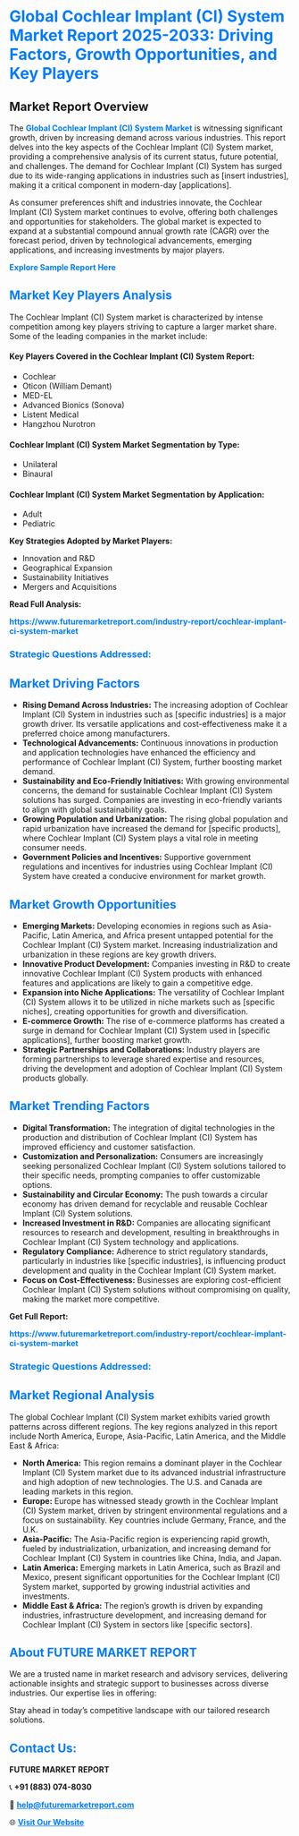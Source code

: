 <h1 style="color: #007BFF;">Global Cochlear Implant (CI) System Market Report 2025-2033: Driving Factors, Growth Opportunities, and Key Players</h1>

<section id="overview">
<h2>Market Report Overview</h2>
<p>The <a href="https://www.futuremarketreport.com/industry-report/cochlear-implant-ci-system-market" style="color: #007BFF; text-decoration: none;"><strong>Global Cochlear Implant (CI) System Market</strong></a> is witnessing significant growth, driven by increasing demand across various industries. This report delves into the key aspects of the Cochlear Implant (CI) System market, providing a comprehensive analysis of its current status, future potential, and challenges. The demand for Cochlear Implant (CI) System has surged due to its wide-ranging applications in industries such as [insert industries], making it a critical component in modern-day [applications].</p>
<p>As consumer preferences shift and industries innovate, the Cochlear Implant (CI) System market continues to evolve, offering both challenges and opportunities for stakeholders. The global market is expected to expand at a substantial compound annual growth rate (CAGR) over the forecast period, driven by technological advancements, emerging applications, and increasing investments by major players.</p>
</section>

<section id="overview">
<p><a href="https://www.futuremarketreport.com/request-sample/reportId=80016" style="color: #007BFF; text-decoration: none;"><strong>Explore Sample Report Here</strong></a></p>
</section>

<section id="key-players">
<h2 style="color: #007BFF;">Market Key Players Analysis</h2>
<p>The Cochlear Implant (CI) System market is characterized by intense competition among key players striving to capture a larger market share. Some of the leading companies in the market include:</p>
<h4>Key Players Covered in the Cochlear Implant (CI) System Report:</h4>
<ul><li>Cochlear</li><li>Oticon (William Demant)</li><li>MED-EL</li><li>Advanced Bionics (Sonova)</li><li>Listent Medical</li><li>Hangzhou Nurotron</li></ul>
<h4>Cochlear Implant (CI) System Market Segmentation by Type:</h4>
<ul><li>Unilateral</li><li>Binaural</li></ul>

<h4>Cochlear Implant (CI) System Market Segmentation by Application:</h4>
<ul><li>Adult</li><li>Pediatric</li></ul>
<p><strong>Key Strategies Adopted by Market Players:</strong></p>
<ul>
<li>Innovation and R&D</li>
<li>Geographical Expansion</li>
<li>Sustainability Initiatives</li>
<li>Mergers and Acquisitions</li>
</ul>
</section>

<section>
<p><strong>Read Full Analysis: </strong></p><a href="https://www.futuremarketreport.com/industry-report/cochlear-implant-ci-system-market" style="color: #007BFF; text-decoration: none;"><strong>https://www.futuremarketreport.com/industry-report/cochlear-implant-ci-system-market</strong></a>
<h3 style="color: #007BFF;">Strategic Questions Addressed:</h3>
</section>

<section id="driving-factors">
<h2 style="color: #007BFF;">Market Driving Factors</h2>
<ul>
<li><strong>Rising Demand Across Industries:</strong> The increasing adoption of Cochlear Implant (CI) System in industries such as [specific industries] is a major growth driver. Its versatile applications and cost-effectiveness make it a preferred choice among manufacturers.</li>
<li><strong>Technological Advancements:</strong> Continuous innovations in production and application technologies have enhanced the efficiency and performance of Cochlear Implant (CI) System, further boosting market demand.</li>
<li><strong>Sustainability and Eco-Friendly Initiatives:</strong> With growing environmental concerns, the demand for sustainable Cochlear Implant (CI) System solutions has surged. Companies are investing in eco-friendly variants to align with global sustainability goals.</li>
<li><strong>Growing Population and Urbanization:</strong> The rising global population and rapid urbanization have increased the demand for [specific products], where Cochlear Implant (CI) System plays a vital role in meeting consumer needs.</li>
<li><strong>Government Policies and Incentives:</strong> Supportive government regulations and incentives for industries using Cochlear Implant (CI) System have created a conducive environment for market growth.</li>
</ul>
</section>

<section id="growth-opportunities">
<h2 style="color: #007BFF;">Market Growth Opportunities</h2>
<ul>
<li><strong>Emerging Markets:</strong> Developing economies in regions such as Asia-Pacific, Latin America, and Africa present untapped potential for the Cochlear Implant (CI) System market. Increasing industrialization and urbanization in these regions are key growth drivers.</li>
<li><strong>Innovative Product Development:</strong> Companies investing in R&D to create innovative Cochlear Implant (CI) System products with enhanced features and applications are likely to gain a competitive edge.</li>
<li><strong>Expansion into Niche Applications:</strong> The versatility of Cochlear Implant (CI) System allows it to be utilized in niche markets such as [specific niches], creating opportunities for growth and diversification.</li>
<li><strong>E-commerce Growth:</strong> The rise of e-commerce platforms has created a surge in demand for Cochlear Implant (CI) System used in [specific applications], further boosting market growth.</li>
<li><strong>Strategic Partnerships and Collaborations:</strong> Industry players are forming partnerships to leverage shared expertise and resources, driving the development and adoption of Cochlear Implant (CI) System products globally.</li>
</ul>
</section>

<section id="trending-factors">
<h2 style="color: #007BFF;">Market Trending Factors</h2>
<ul>
<li><strong>Digital Transformation:</strong> The integration of digital technologies in the production and distribution of Cochlear Implant (CI) System has improved efficiency and customer satisfaction.</li>
<li><strong>Customization and Personalization:</strong> Consumers are increasingly seeking personalized Cochlear Implant (CI) System solutions tailored to their specific needs, prompting companies to offer customizable options.</li>
<li><strong>Sustainability and Circular Economy:</strong> The push towards a circular economy has driven demand for recyclable and reusable Cochlear Implant (CI) System solutions.</li>
<li><strong>Increased Investment in R&D:</strong> Companies are allocating significant resources to research and development, resulting in breakthroughs in Cochlear Implant (CI) System technology and applications.</li>
<li><strong>Regulatory Compliance:</strong> Adherence to strict regulatory standards, particularly in industries like [specific industries], is influencing product development and quality in the Cochlear Implant (CI) System market.</li>
<li><strong>Focus on Cost-Effectiveness:</strong> Businesses are exploring cost-efficient Cochlear Implant (CI) System solutions without compromising on quality, making the market more competitive.</li>
</ul>
</section>

<section>
<p><strong>Get Full Report: </strong></p><a href="https://www.futuremarketreport.com/industry-report/cochlear-implant-ci-system-market" style="color: #007BFF; text-decoration: none;"><strong>https://www.futuremarketreport.com/industry-report/cochlear-implant-ci-system-market</strong></a>
<h3 style="color: #007BFF;">Strategic Questions Addressed:</h3>
</section>


<section id="regional-analysis">
<h2 style="color: #007BFF;">Market Regional Analysis</h2>
<p>The global Cochlear Implant (CI) System market exhibits varied growth patterns across different regions. The key regions analyzed in this report include North America, Europe, Asia-Pacific, Latin America, and the Middle East & Africa:</p>
<ul>
<li><strong>North America:</strong> This region remains a dominant player in the Cochlear Implant (CI) System market due to its advanced industrial infrastructure and high adoption of new technologies. The U.S. and Canada are leading markets in this region.</li>
<li><strong>Europe:</strong> Europe has witnessed steady growth in the Cochlear Implant (CI) System market, driven by stringent environmental regulations and a focus on sustainability. Key countries include Germany, France, and the U.K.</li>
<li><strong>Asia-Pacific:</strong> The Asia-Pacific region is experiencing rapid growth, fueled by industrialization, urbanization, and increasing demand for Cochlear Implant (CI) System in countries like China, India, and Japan.</li>
<li><strong>Latin America:</strong> Emerging markets in Latin America, such as Brazil and Mexico, present significant opportunities for the Cochlear Implant (CI) System market, supported by growing industrial activities and investments.</li>
<li><strong>Middle East & Africa:</strong> The region’s growth is driven by expanding industries, infrastructure development, and increasing demand for Cochlear Implant (CI) System in sectors like [specific sectors].</li>
</ul>
</section>

<footer>
<h2 style="color: #007BFF;">About FUTURE MARKET REPORT</h2>
<p>We are a trusted name in market research and advisory services, delivering actionable insights and strategic support to businesses across diverse industries. Our expertise lies in offering:</p>

<p>Stay ahead in today’s competitive landscape with our tailored research solutions.</p>

<h2 style="color: #007BFF;">Contact Us:</h2>
<p><strong>FUTURE MARKET REPORT</strong></p>
<p>📞 <strong>+91 (883) 074-8030</strong></p>
<p>📧 <strong><a href="mailto:help@futuremarketreport.com" style="color: #007BFF;">help@futuremarketreport.com</a></strong></p>
<p>🌐 <strong><a href="https://www.futuremarketreport.com/" style="color: #007BFF;">Visit Our Website</a></strong></p>
</footer>